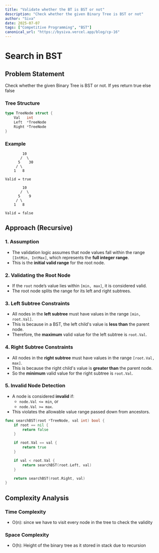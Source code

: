 ```yaml
---
title: "Validate whether the BT is BST or not"
description: "Check whether the given Binary Tree is BST or not"
author: "Siva"
date: 2025-07-07
tags: ["Competitive Programming", "BST"]
canonical_url: "https://bysiva.vercel.app/blog/cp-16"
---
```


# Search in BST
## Problem Statement
Check whether the given Binary Tree is BST or not. If yes return true else false

### Tree Structure
```go
type TreeNode struct {
    Val   int
    Left  *TreeNode
    Right *TreeNode
}
```

### Example
```tree
        10
       /  \
      5    30
     / \
    1   8

Valid = true

        10
       /  \
      5    9
     / \
    1   8

Valid = false
```

## Approach (Recursive)
### 1. Assumption
- The validation logic assumes that node values fall within the range `[IntMin, IntMax]`, which represents the **full integer range**.
- This is the **initial valid range** for the root node.
### 2. Validating the Root Node
- If the `root` node’s value lies within `[min, max]`, it is considered valid.
- The root node splits the range for its left and right subtrees.
### 3. Left Subtree Constraints
- All nodes in the **left subtree** must have values in the range `[min, root.Val]`.
- This is because in a BST, the left child's value is **less than** the parent node.
- Therefore, the **maximum** valid value for the left subtree is `root.Val`.
### 4. Right Subtree Constraints
- All nodes in the **right subtree** must have values in the range `[root.Val, max]`.
- This is because the right child's value is **greater than** the parent node.
- So the **minimum** valid value for the right subtree is `root.Val`.
### 5. Invalid Node Detection
- A node is considered **invalid** if:
  - `node.Val <= min`, or
  - `node.Val >= max`.
- This violates the allowable value range passed down from ancestors.

```go
func searchBST(root *TreeNode, val int) bool {
	if root == nil {
		return false
	}

	if root.Val == val {
		return true 
	}

	if val < root.Val {
		return searchBST(root.Left, val)
	}

	return searchBST(root.Right, val)
}
```

## Complexity Analysis
### Time Complexity
- O(n): since we have to visit every node in the tree to check the validity
### Space Complexity
- O(h): Height of the binary tree as it stored in stack due to recursion